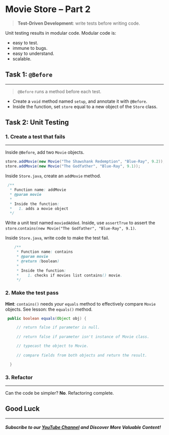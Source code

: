 # Movie Store – Part 2

> **Test-Driven Development**: write tests before writing code.

Unit testing results in modular code. Modular code is:
- easy to test.
- immune to bugs.
- easy to understand.
- scalable.

## Task 1: `@Before`
------
> `@Before` runs a method before each test.

- Create a `void` method named `setup`, and annotate it with `@Before`.
- Inside the function, set `store` equal to a new object of the `Store` class.

## Task 2: Unit Testing
### 1. Create a test that fails
---

Inside `@Before`, add two `Movie` objects. 
   ```java
   store.addMovie(new Movie("The Shawshank Redemption", "Blue-Ray", 9.2));
   store.addMovie(new Movie("The Godfather", "Blue-Ray", 9.1));
   ```

Inside `Store.java`, create an `addMovie` method.

```java
 /**
  * Function name: addMovie
  * @param movie 
  * 
  * Inside the function:
  *   1. adds a movie object
  */
```

Write a unit test named `moviedAdded`. Inside, use `assertTrue` to assert the `store`.`contains(new Movie("The Godfather", "Blue-Ray", 9.1)`.


Inside `Store.java`, write code to make the test fail.

```java
    /**
     * Function name: contains
     * @param movie
     * @return (boolean)
     * 
     * Inside the function:
     *    1. checks if movies list contains() movie.
     */
 ```


### 2. Make the test pass 

**Hint**: `contains()` needs *your* `equals` method to effectively compare `Movie` objects. See lesson: the `equals()` method.

```java
 public boolean equals(Object obj) {    

     // return false if parameter is null.
        
     // return false if parameter isn't instance of Movie class.

     // typecast the object to Movie.
        
     // compare fields from both objects and return the result.

  }
```

### 3. Refactor
--- 
Can the code be simpler? **No**. Refactoring complete.

## Good Luck
--------
##### Subscribe to our [YouTube Channel](https://www.youtube.com/@RayanSlim087?sub_confirmation=1) and Discover More Valuable Content!